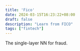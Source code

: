 ```yaml
---
title: 'Fico'
date: 2024-03-15T16:23:22+08:00
draft: false
description: "Learn from FICO"
tags: ["fintech"]
---
```


The single-layer NN for fraud.

